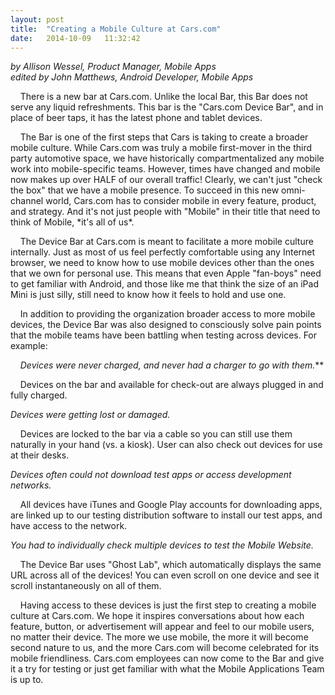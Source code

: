 ```yaml
---
layout: post
title:  "Creating a Mobile Culture at Cars.com"
date:   2014-10-09   11:32:42
---
```


*by Allison Wessel, Product Manager, Mobile Apps<BR>edited by John Matthews, Android Developer, Mobile Apps*

<p>&nbsp;&nbsp;&nbsp;&nbsp;There is a new bar at Cars.com. Unlike the local Bar, this Bar does not serve any liquid refreshments. This bar is the "Cars.com Device Bar", and in place of beer taps, it has the latest phone and tablet devices.</p>
<p>&nbsp;&nbsp;&nbsp;&nbsp;The Bar is one of the first steps that Cars is taking to create a broader mobile culture. While Cars.com was truly a mobile first-mover in the third party automotive space, we have historically compartmentalized any mobile work into mobile-specific teams. However, times have changed and mobile now makes up over HALF of our overall traffic! Clearly, we can't just "check the box" that we have a mobile presence. To succeed in this new omni-channel world, Cars.com has to consider mobile in every feature, product, and strategy. And it's not just people with "Mobile" in their title that need to think of Mobile, *it's all of us*.</p>
<p>&nbsp;&nbsp;&nbsp;&nbsp;The Device Bar at Cars.com is meant to facilitate a more mobile culture internally.  Just as most of us feel perfectly comfortable using any Internet browser, we need to know how to use mobile devices other than the ones that we own for personal use.  This means that even Apple "fan-boys" need to get familiar with Android, and those like me that think the size of an iPad Mini is just silly, still need to know how it feels to hold and use one.</p>
<p>&nbsp;&nbsp;&nbsp;&nbsp;In addition to providing the organization broader access to more mobile devices, the Device Bar was also designed to consciously solve pain points that the mobile teams have been battling when testing across devices. For example:</p>

&nbsp;&nbsp;&nbsp;&nbsp;_Devices were never charged, and never had a charger to go with them._**

<p>&nbsp;&nbsp;&nbsp;&nbsp;Devices on the bar and available for check-out are always plugged in and fully charged.</p>

*Devices were getting lost or damaged.*

<p>&nbsp;&nbsp;&nbsp;&nbsp;Devices are locked to the bar via a cable so you can still use them naturally in your hand (vs. a kiosk).  User can also check out devices for use at their desks.</p>

*Devices often could not download test apps or access development networks.*
 
<p>&nbsp;&nbsp;&nbsp;&nbsp;All devices have iTunes and Google Play accounts for downloading apps, are linked up to our testing distribution software to install our test apps, and have access to the network.</p>

*You had to individually check multiple devices to test the Mobile Website.*

<p>&nbsp;&nbsp;&nbsp;&nbsp;The Device Bar uses "Ghost Lab", which automatically displays the same URL across all of the devices! You can even scroll on one device and see it scroll instantaneously on all of them.</p>
<p>&nbsp;&nbsp;&nbsp;&nbsp;Having access to these devices is just the first step to creating a mobile culture at Cars.com. We hope it inspires conversations about how each feature, button, or advertisement will appear and feel to our mobile users, no matter their device. The more we use mobile, the more it will become second nature to us, and the more Cars.com will become celebrated for its mobile friendliness.  Cars.com employees can now come to the Bar and give it a try for testing or just get familiar with what the Mobile Applications Team is up to.</p>
